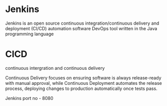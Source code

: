 # Jenkins

Jenkins is an open source continuous integration/continuous delivery and deployment (CI/CD) automation software DevOps tool written in the Java programming language

# CICD
continuous intergration and continuous delivery

Continuous Delivery focuses on ensuring software is always release-ready with manual approval, 
while Continuous Deployment automates the release process, deploying changes to production automatically once tests pass.

Jenkins port no - 8080
